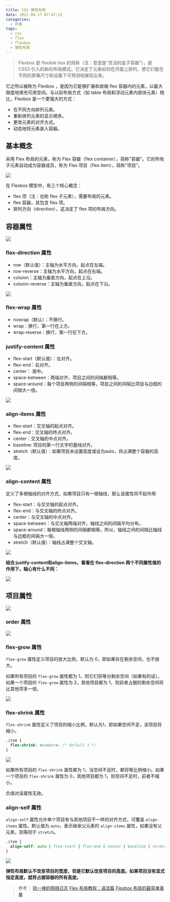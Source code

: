 ```yaml
---
title: CSS 弹性布局
date: 2021-08-17 07:47:23
categories:
  - 开发
tags: 
  - css
  - flex
  - flexbox
  - 弹性布局
---
```


> Flexbox 是 flexible box 的简称（注：意思是“灵活的盒子容器”），是 CSS3 引入的新的布局模式。它决定了元素如何在页面上排列，使它们能在不同的屏幕尺寸和设备下可预测地展现出来。

它之所以被称为 Flexbox ，是因为它能够扩展和收缩 flex 容器内的元素，以最大限度地填充可用空间。与以前布局方式（如 table 布局和浮动元素内嵌块元素）相比，Flexbox 是一个更强大的方式：

- 在不同方向排列元素。
- 重新排列元素的显示顺序。
- 更改元素的对齐方式。
- 动态地将元素装入容器。

## 基本概念

采用 Flex 布局的元素，称为 Flex 容器（flex container），简称"容器"。它的所有子元素自动成为容器成员，称为 Flex 项目（flex item），简称"项目"。

![](/images/css-flexbox-01.png)

在 Flexbox 模型中，有三个核心概念：

- flex 项（注：也称 flex 子元素），需要布局的元素。
- flex 容器，其包含 flex 项。
- 排列方向（direction），这决定了 flex 项的布局方向。

## 容器属性

![](/images/css-flexbox-02.png)

### flex-direction 属性

- row（默认值）：主轴为水平方向，起点在左端。
- row-reverse：主轴为水平方向，起点在右端。
- column：主轴为垂直方向，起点在上沿。
- column-reverse：主轴为垂直方向，起点在下沿。

![](/images/css-flexbox-03.png)

### flex-wrap 属性

- nowrap（默认）：不换行。
- wrap：换行，第一行在上方。
- wrap-reverse：换行，第一行在下方。

### justify-content 属性

- flex-start（默认值）：左对齐。
- flex-end：右对齐。
- center： 居中。
- space-between：两端对齐，项目之间的间隔都相等。
- space-around：每个项目两侧的间隔相等，项目之间的间隔比项目与边框的间隔大一倍。

![](/images/css-flexbox-04.gif)

### align-items 属性

- flex-start：交叉轴的起点对齐。
- flex-end：交叉轴的终点对齐。
- center：交叉轴的中点对齐。
- baseline: 项目的第一行文字的基线对齐。
- stretch（默认值）：如果项目未设置高度或设为auto，将占满整个容器的高度。

![](/images/css-flexbox-05.gif)

### align-content 属性

定义了多根轴线的对齐方式，如果项目只有一根轴线，那么该属性将不起作用

- flex-start：与交叉轴的起点对齐。
- flex-end：与交叉轴的终点对齐。
- center：与交叉轴的中点对齐。
- space-between：与交叉轴两端对齐，轴线之间的间隔平均分布。
- space-around：每根轴线两侧的间隔都相等。所以，轴线之间的间隔比轴线与边框的间隔大一倍。
- stretch（默认值）：轴线占满整个交叉轴。

![](/images/css-flexbox-06.png)

**结合 justify-content和align-items，看看在 flex-direction 两个不同属性值的作用下，轴心有什么不同：**

![](/images/css-flexbox-07.gif)

## 项目属性

![](/images/css-flexbox-08.png)

### order 属性

![](/images/css-flexbox-09.png)

### flex-grow 属性

`flex-grow` 属性定义项目的放大比例，默认为 0，即如果存在剩余空间，也不放大。

如果所有项目的 `flex-grow` 属性都为 1，则它们将等分剩余空间（如果有的话）。如果一个项目的 `flex-grow` 属性为 2，其他项目都为 1，则前者占据的剩余空间将比其他项多一倍。

![](/images/css-flexbox-10.png)

### flex-shrink 属性

`flex-shrink` 属性定义了项目的缩小比例，默认为1，即如果空间不足，该项目将缩小。

```css
.item {
  flex-shrink: <number>; /* default 1 */
}
```

![](/images/css-flexbox-11.jpg)

如果所有项目的 `flex-shrink` 属性都为 1，当空间不足时，都将等比例缩小。如果一个项目的 `flex-shrink` 属性为 0，其他项目都为 1，则空间不足时，前者不缩小。

负值对该属性无效。

### align-self 属性

`align-self` 属性允许单个项目有与其他项目不一样的对齐方式，可覆盖 `align-items` 属性。默认值为 `auto`，表示继承父元素的 `align-items` 属性，如果没有父元素，则等同于 `stretch`。

```css
.item {
  align-self: auto | flex-start | flex-end | center | baseline | stretch;
}
```

![](/images/css-flexbox-12.png)

**弹性布局默认不改变项目的宽度，但是它默认改变项目的高度。如果项目没有显式指定高度，就将占据容器的所有高度。**

> 参考：
[阮一峰的网络日志](https://www.ruanyifeng.com/blog/)
[Flex 布局教程：语法篇](http://www.ruanyifeng.com/blog/2015/07/flex-grammar.html)
[Flexbox 布局的最简单表单](http://www.ruanyifeng.com/blog/2018/10/flexbox-form.html)
